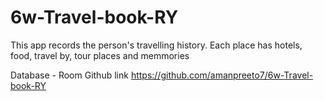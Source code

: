 # 6w-Travel-book-RY

This app records the person's travelling history.
Each place has hotels, food, travel by, tour places and memmories

Database - Room
Github link https://github.com/amanpreeto7/6w-Travel-book-RY